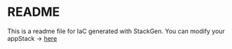 # README
This is a readme file for IaC generated with StackGen.
You can modify your appStack -> [here](http://main.dev.stackgen.com/appstacks/268c24b8-88a0-42f1-9a56-6dbbca4857c8)
